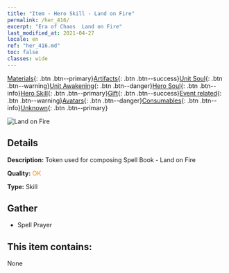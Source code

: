 ```yaml
---
title: "Item - Hero Skill - Land on Fire"
permalink: /her_416/
excerpt: "Era of Chaos  Land on Fire"
last_modified_at: 2021-04-27
locale: en
ref: "her_416.md"
toc: false
classes: wide
---
```

 [Materials](/Items/){: .btn .btn--primary}[Artifacts](/Items/Artifacts/){: .btn .btn--success}[Unit Soul](/Items/UnitSoul/){: .btn .btn--warning}[Unit Awakening](/Items/UnitAwakening/){: .btn .btn--danger}[Hero Soul](/Items/HeroSoul/){: .btn .btn--info}[Hero Skill](/Items/HeroSkill/){: .btn .btn--primary}[Gift](/Items/Gift/){: .btn .btn--success}[Event related](/Items/Events/){: .btn .btn--warning}[Avatars](/Items/Avatars/){: .btn .btn--danger}[Consumables](/Items/Consumables/){: .btn .btn--info}[Unknown](/Items/Unknown/){: .btn .btn--primary}

 ![Land on Fire](/images/t/ps_liehuoliaoyuan.png)

## Details
 **Description:** Token used for composing Spell Book - Land on Fire

 **Quality:** <span style="color: #FF8C00">OK</span>

 **Type:** Skill

## Gather

*    Spell Prayer 

## This item contains:

  None


